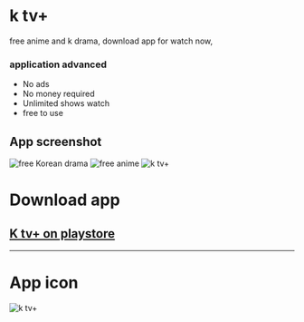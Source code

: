 # k tv+
free anime and k drama, download app for watch now,

### application advanced
* No ads
* No money required
* Unlimited shows watch
* free to use

## App screenshot

![free Korean drama](https://play-lh.googleusercontent.com/l_97xkuZVN9JoP30MKZV0ioRQKtTymnY3_UT_XCyhka1WCv97UjLAvegKrHqSIoCJJz7=w1052-h592-rw)
![free anime](https://play-lh.googleusercontent.com/huySvoDl7hwOgeeAAV6J3urCtBmiQDfCvSpp9JMGm9EPcomx3FR0mn2BARkJPHhoAPI=w1052-h592-rw)
![k tv+](https://play-lh.googleusercontent.com/C1l7JhZ1VCS8k3MYijb7u4opoPgqaO4Poiq6ry1aZ-YNhDluCpWJoR8aGzql6FSxrI-K=w1052-h592-rw)

# Download app

## [K tv+ on playstore](https://play.google.com/store/apps/details?id=k.revenge.k_revenge)



---

# App icon

![k tv+](https://play-lh.googleusercontent.com/k62INoXsv9T9gLP8F6qVe3Ko0Srx3CRN_RasfRJXShYuqW8S_rkQFXXY8B1OO53fkwI=w480-h960-rw)

